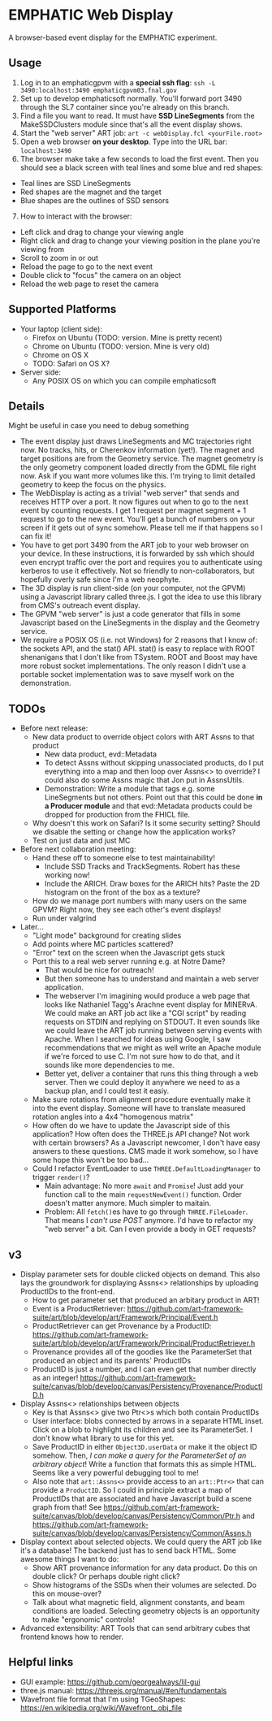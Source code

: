 # EMPHATIC Web Display
A browser-based event display for the EMPHATIC experiment.

## Usage
1. Log in to an emphaticgpvm with a **special ssh flag**: `ssh -L 3490:localhost:3490 emphaticgpvm03.fnal.gov`
2. Set up to develop emphaticsoft normally.  You'll forward port 3490 through the SL7 container since you're already on this branch.
3. Find a file you want to read.  It must have **SSD LineSegments** from the MakeSSDClusters module since that's all the event display shows.
4. Start the "web server" ART job: `art -c webDisplay.fcl <yourFile.root>`
5. Open a web browser **on your desktop**.  Type into the URL bar: `localhost:3490`
6. The browser make take a few seconds to load the first event.  Then you should see a black screen with teal lines and some blue and red shapes:
  - Teal lines are SSD LineSegments
  - Red shapes are the magnet and the target
  - Blue shapes are the outlines of SSD sensors
7. How to interact with the browser:
  - Left click and drag to change your viewing angle
  - Right click and drag to change your viewing position in the plane you're viewing from
  - Scroll to zoom in or out
  - Reload the page to go to the next event
  - Double click to "focus" the camera on an object
  - Reload the web page to reset the camera

## Supported Platforms
- Your laptop (client side):
  - Firefox on Ubuntu (TODO: version.  Mine is pretty recent)
  - Chrome on Ubuntu (TODO: version.  Mine is very old)
  - Chrome on OS X
  - TODO: Safari on OS X?
- Server side:
  - Any POSIX OS on which you can compile emphaticsoft

## Details
Might be useful in case you need to debug something

- The event display just draws LineSegments and MC trajectories right now.  No tracks, hits, or Cherenkov information (yet!).  The magnet and target positions are from the Geometry service.  The magnet geometry is the only geometry component loaded directly from the GDML file right now.  Ask if you want more volumes like this.  I'm trying to limit detailed geometry to keep the focus on the physics.
- The WebDisplay is acting as a trivial "web server" that sends and receives HTTP over a port.  It now figures out when to go to the next event by counting requests.  I get 1 request per magnet segment + 1 request to go to the new event.  You'll get a bunch of numbers on your screen if it gets out of sync somehow.  Please tell me if that happens so I can fix it!
- You have to get port 3490 from the ART job to your web browser on your device.  In these instructions, it is forwarded by ssh which should even encrypt traffic over the port and requires you to authenticate using kerberos to use it effectively.  Not so friendly to non-collaborators, but hopefully overly safe since I'm a web neophyte.
- The 3D display is run client-side (on your computer, not the GPVM) using a Javascript library called three.js.  I got the idea to use this library from CMS's outreach event display.
- The GPVM "web server" is just a code generator that fills in some Javascript based on the LineSegments in the display and the Geometry service.
- We require a POSIX OS (i.e. not Windows) for 2 reasons that I know of: the sockets API, and the stat() API.  stat() is easy to replace with ROOT shenanigans that I don't like from TSystem.  ROOT and Boost may have more robust socket implementations.  The only reason I didn't use a portable socket implementation was to save myself work on the demonstration.

## TODOs
- Before next release:
  - New data product to override object colors with ART Assns to that product
    - New data product, evd::Metadata
    - To detect Assns without skipping unassociated products, do I put everything into a map and then loop over Assns<> to override?  I could also do some Assns magic that Jon put in AssnsUtils.
    - Demonstration: Write a module that tags e.g. some LineSegments but not others.  Point out that this could be done **in a Producer module** and that evd::Metadata products could be dropped for production from the FHICL file.
  - Why doesn't this work on Safari?  Is it some security setting?  Should we disable the setting or change how the application works?
  - Test on just data and just MC
- Before next collaboration meeting:
  - Hand these off to someone else to test maintainability!
    - Include SSD Tracks and TrackSegments.  Robert has these working now!
    - Include the ARICH.  Draw boxes for the ARICH hits?  Paste the 2D histogram on the front of the box as a texture?
  - How do we manage port numbers with many users on the same GPVM?  Right now, they see each other's event displays!
  - Run under valgrind
- Later...
  - "Light mode" background for creating slides
  - Add points where MC particles scattered?
  - "Error" text on the screen when the Javascript gets stuck
  - Port this to a real web server running e.g. at Notre Dame?
    - That would be nice for outreach!
    - But then someone has to understand and maintain a web server application.
    - The webserver I'm imagining would produce a web page that looks like Nathaniel Tagg's Arachne event display for MINERvA.  We could make an ART job act like a "CGI script" by reading requests on STDIN and replying on STDOUT.  It even sounds like we could leave the ART job running between serving events with Apache.  When I searched for ideas using Google, I saw recommendations that we might as well write an Apache module if we're forced to use C.  I'm not sure how to do that, and it sounds like more dependencies to me.
    - Better yet, deliver a container that runs this thing through a web server.  Then we could deploy it anywhere we need to as a backup plan, and I could test it easiy.
  - Make sure rotations from alignment procedure eventually make it into the event display.  Someone will have to translate measured rotation angles into a 4x4 "homogenous matrix"
  - How often do we have to update the Javascript side of this application?  How often does the THREE.js API change?  Not work with certain browsers?  As a Javascript newcomer, I don't have easy answers to these questions.  CMS made it work somehow, so I have some hope this won't be too bad...
  - Could I refactor EventLoader to use `THREE.DefaultLoadingManager` to trigger `render()`?
    - Main advantage: No more `await` and `Promise`!  Just add your function call to the main `requestNewEvent()` function.  Order doesn't matter anymore.  Much simpler to maitain.
    - Problem: All `fetch()`es have to go through `THREE.FileLoader`.  That means I *can't use POST* anymore.  I'd have to refactor my "web server" a bit.  Can I even provide a body in GET requests?

## v3
- Display parameter sets for double clicked objects on demand.  This also lays the groundwork for displaying Assns<> relationships by uploading ProductIDs to the front-end.
  - How to get parameter set that produced an arbitary product in ART!
  - Event is a ProductRetriever: https://github.com/art-framework-suite/art/blob/develop/art/Framework/Principal/Event.h
  - ProductRetriever can get Provenance by a ProductID: https://github.com/art-framework-suite/art/blob/develop/art/Framework/Principal/ProductRetriever.h
  - Provenance provides all of the goodies like the ParameterSet that produced an object and its parents' ProductIDs
  - ProductID is just a number, and I can even get that number directly as an integer!  https://github.com/art-framework-suite/canvas/blob/develop/canvas/Persistency/Provenance/ProductID.h
- Display Assns<> relationships between objects
  - Key is that Assns<> give two Ptr<>s which both contain ProductIDs
  - User interface: blobs connected by arrows in a separate HTML inset.  Click on a blob to highlight its children and see its ParameterSet.  I don't know what library to use for this yet.
  - Save ProductID in either `Object3D.userData` or make it the object ID somehow.  Then, *I can make a query for the ParameterSet of an arbitrary object*!  Write a function that formats this as simple HTML.  Seems like a very powerful debugging tool to me!
  - Also note that `art::Assns<>` provide access to an `art::Ptr<>` that can provide a `ProductID`.  So I could in principle extract a map of ProductIDs that are associated and have Javascript build a scene graph from that!  See https://github.com/art-framework-suite/canvas/blob/develop/canvas/Persistency/Common/Ptr.h and https://github.com/art-framework-suite/canvas/blob/develop/canvas/Persistency/Common/Assns.h
- Display context about selected objects.  We could query the ART job like it's a database!  The backend just has to send back HTML.  Some awesome things I want to do:
  - Show ART provenance information for any data product.  Do this on double click?  Or perhaps double right click?
  - Show histograms of the SSDs when their volumes are selected.  Do this on mouse-over?
  - Talk about what magnetic field, alignment constants, and beam conditions are loaded.  Selecting geometry objects is an opportunity to make "ergonomic" controls!
- Advanced extensibility: ART Tools that can send arbitrary cubes that frontend knows how to render.

## Helpful links
- GUI example: https://github.com/georgealways/lil-gui
- three.js manual: https://threejs.org/manual/#en/fundamentals
- Wavefront file format that I'm using TGeoShapes: https://en.wikipedia.org/wiki/Wavefront_.obj_file
